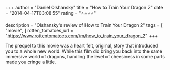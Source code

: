 +++
author = "Daniel Olshansky"
title = "How to Train Your Dragon 2"
date = "2014-04-17T03:08:55"
rating = "⭐⭐⭐⭐"

description = "Olshansky's review of How to Train Your Dragon 2"
tags = [
    "movie",
]
rotten_tomatoes_url = "https://www.rottentomatoes.com//m/how_to_train_your_dragon_2"
+++

The prequel to this movie was a heart felt, original, story that introduced you to a whole new world. While this film did bring you back into the same immersive world of dragons, handling the level of cheesiness in some parts made you cringe a little.

